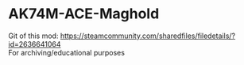 # AK74M-ACE-Maghold
Git of this mod: https://steamcommunity.com/sharedfiles/filedetails/?id=2636641064  
For archiving/educational purposes
